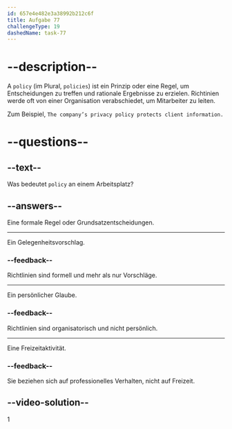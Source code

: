 ```yaml
---
id: 657e4e482e3a38992b212c6f
title: Aufgabe 77
challengeType: 19
dashedName: task-77
---
```


# --description--

A `policy` (im Plural, `policies`) ist ein Prinzip oder eine Regel, um Entscheidungen zu treffen und rationale Ergebnisse zu erzielen. Richtinien werde oft von einer Organisation verabschiedet, um Mitarbeiter zu leiten.

Zum Beispiel, `The company’s privacy policy protects client information.`

# --questions--

## --text--

Was bedeutet `policy` an einem Arbeitsplatz?

## --answers--

Eine formale Regel oder Grundsatzentscheidungen.

---

Ein Gelegenheitsvorschlag.

### --feedback--

Richtlinien sind formell und mehr als nur Vorschläge.

---

Ein persönlicher Glaube.

### --feedback--

Richtlinien sind organisatorisch und nicht persönlich.

---

Eine Freizeitaktivität.

### --feedback--

Sie beziehen sich auf professionelles Verhalten, nicht auf Freizeit.

## --video-solution--

1
